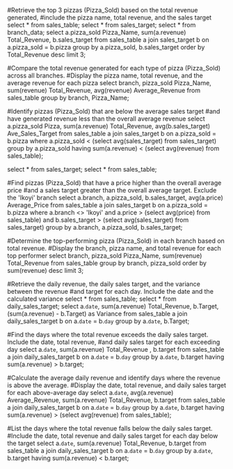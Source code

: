 #Retrieve the top 3 pizzas (Pizza_Sold) based on the total revenue generated, 
   #include the pizza name, total revenue, and the sales target
   select * from sales_table;
   select * from sales_target;
   select * from branch_data;
   select a.pizza_sold Pizza_Name, sum(a.revenue) Total_Revenue, b.sales_target from sales_table a join
   sales_target b on a.pizza_sold = b.pizza group by a.pizza_sold, b.sales_target order by Total_Revenue
   desc limit 3;
   
   #Compare the total revenue generated for each type of pizza (Pizza_Sold) across all branches. 
   #Display the pizza name, total revenue, and the average revenue for each pizza
   select branch, pizza_sold Pizza_Name, sum(revenue) Total_Revenue, avg(revenue) Average_Revenue
   from sales_table group by branch, Pizza_Name;
   
   #Identify pizzas (Pizza_Sold) that are below the average sales target
   #and have generated revenue less than the overall average revenue
   select a.pizza_sold Pizza, sum(a.revenue) Total_Revenue, avg(b.sales_target) Ave_Sales_Target 
   from sales_table a join sales_target b on a.pizza_sold = b.pizza where a.pizza_sold < 
   (select avg(sales_target) from sales_target) group by a.pizza_sold having sum(a.revenue)
   < (select avg(revenue) from sales_table);
   
   
   
   select * from sales_target;
   select * from sales_table;
   
   #Find pizzas (Pizza_Sold) that have a price higher than the overall average price 
   #and a sales target greater than the overall average target. Exclude the 'Ikoyi' branch
   select a.branch, a.pizza_sold, b.sales_target, avg(a.price) Average_Price from sales_table a 
   join sales_target b on a.pizza_sold = b.pizza where a.branch <> 'Ikoyi' and a.price > (select avg(price)
   from sales_table) and b.sales_target > (select avg(sales_target) from sales_target) 
   group by a.branch, a.pizza_sold, b.sales_target;
   
   #Determine the top-performing pizza (Pizza_Sold) in each branch based on total revenue. 
   #Display the branch, pizza name, and total revenue for each top performer
   select branch, pizza_sold Pizza_Name, sum(revenue) Total_Revenue from sales_table group by branch, 
   pizza_sold order by sum(revenue) desc limit 3;
   
   #Retrieve the daily revenue, the daily sales target, and the variance between the revenue
   #and target for each day. Include the date and the calculated variance
   select * from sales_table;
   select * from daily_sales_target;
   select a.`date`, sum(a.revenue) Total_Revenue, b.Target, (sum(a.revenue) - b.Target) as Variance
   from sales_table a join daily_sales_target b
   on a.`date` = b.`day` group by a.`date`, b.Target;
   
   
   #Find the days where the total revenue exceeds the daily sales target. Include the date, total revenue,
   #and daily sales target for each exceeding day
   select a.`date`, sum(a.revenue) Total_Revenue , b.target from sales_table a join daily_sales_target b
   on a.`date` = b.`day` group by a.`date`, b.target having sum(a.revenue) > b.target;
   
   #Calculate the average daily revenue and identify days where the revenue is above the average. 
   #Display the date, total revenue, and daily sales target for each above-average day
   select a.`date`, avg(a.revenue) Average_Revenue, sum(a.revenue) Total_Revenue, 
   b.target from sales_table a join daily_sales_target b on a.`date` = b.`day` 
   group by a.`date`, b.target having sum(a.revenue) > (select avg(revenue) from sales_table);
   
   #List the days where the total revenue falls below the daily sales target. 
   #Include the date, total revenue and daily sales target for each day below the target
   select a.`date`, sum(a.revenue) Total_Revenue, b.target from sales_table a join daily_sales_target b
   on a.`date` = b.`day` group by a.`date`, b.target having sum(a.revenue) < b.target;
   
